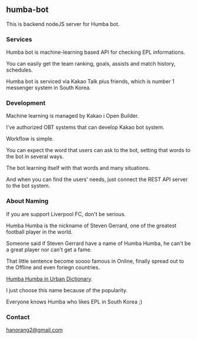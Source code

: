## humba-bot
This is backend nodeJS server for Humba bot. 

### Services
Humba bot is machine-learning based API for checking EPL informations.

You can easily get the team ranking, goals, assists and match history, schedules.

Humba bot is serviced via Kakao Talk plus friends, which is number 1 messenger system in South Korea.

### Development
Machine learning is managed by Kakao i Open Builder. 

I've authorized OBT systems that can develop Kakao bot system.

Workflow is simple.

You can expect the word that users can ask to the bot, setting that words to the bot in several ways.

The bot learning itself with that words and many situations.

And when you can find the users' needs, just connect the REST API server to the bot system.

### About Naming
If you are support Liverpool FC, don't be serious.

Humba Humba is the nickname of Steven Gerrard, one of the greatest football player in the world.

Someone said if Steven Gerrard have a name of Humba Humba, he can't be a great player nor can't get a fame.

That little sentence become soooo famous in Online, finally spread out to the Offline and even foriegn countries.

[Humba Humba in Urban Dictionary](https://www.urbandictionary.com/define.php?term=Humba%20Humba).

I just choose this name because of the popularity.

Everyone knows Humba who likes EPL in South Korea ;)

### Contact
hanorang2@gmail.com
